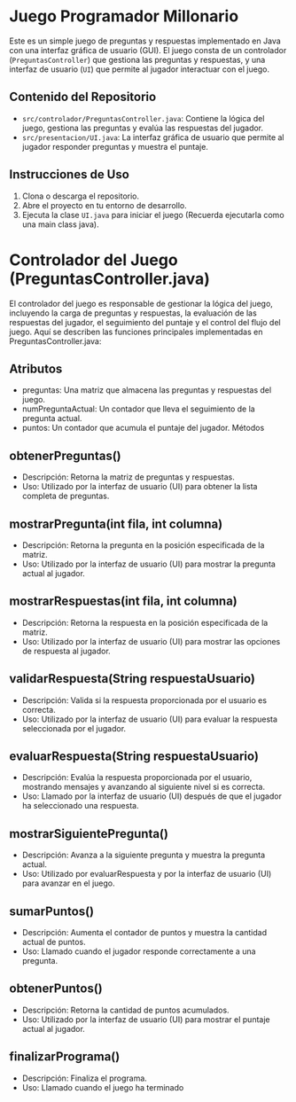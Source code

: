 
# Juego Programador Millonario

Este es un simple juego de preguntas y respuestas implementado en Java con una interfaz gráfica de usuario (GUI). El juego consta de un controlador (`PreguntasController`) que gestiona las preguntas y respuestas, y una interfaz de usuario (`UI`) que permite al jugador interactuar con el juego.

## Contenido del Repositorio

- `src/controlador/PreguntasController.java`: Contiene la lógica del juego, gestiona las preguntas y evalúa las respuestas del jugador.
- `src/presentacion/UI.java`: La interfaz gráfica de usuario que permite al jugador responder preguntas y muestra el puntaje.

## Instrucciones de Uso

1. Clona o descarga el repositorio.
2. Abre el proyecto en tu entorno de desarrollo.
3. Ejecuta la clase `UI.java` para iniciar el juego (Recuerda ejecutarla como una main class java).

# Controlador del Juego (PreguntasController.java)
El controlador del juego es responsable de gestionar la lógica del juego, incluyendo la carga de preguntas y respuestas, la evaluación de las respuestas del jugador, el seguimiento del puntaje y el control del flujo del juego. Aquí se describen las funciones principales implementadas en PreguntasController.java:

## Atributos
- preguntas: Una matriz que almacena las preguntas y respuestas del juego.
- numPreguntaActual: Un contador que lleva el seguimiento de la pregunta actual.
- puntos: Un contador que acumula el puntaje del jugador.
Métodos

## obtenerPreguntas()

- Descripción: Retorna la matriz de preguntas y respuestas.
- Uso: Utilizado por la interfaz de usuario (UI) para obtener la lista completa de preguntas.

## mostrarPregunta(int fila, int columna)

- Descripción: Retorna la pregunta en la posición especificada de la matriz.
- Uso: Utilizado por la interfaz de usuario (UI) para mostrar la pregunta actual al jugador.

## mostrarRespuestas(int fila, int columna)

- Descripción: Retorna la respuesta en la posición especificada de la matriz.
- Uso: Utilizado por la interfaz de usuario (UI) para mostrar las opciones de respuesta al jugador.

## validarRespuesta(String respuestaUsuario)

- Descripción: Valida si la respuesta proporcionada por el usuario es correcta.
- Uso: Utilizado por la interfaz de usuario (UI) para evaluar la respuesta seleccionada por el jugador.

## evaluarRespuesta(String respuestaUsuario)

- Descripción: Evalúa la respuesta proporcionada por el usuario, mostrando mensajes y avanzando al siguiente nivel si es correcta.
- Uso: Llamado por la interfaz de usuario (UI) después de que el jugador ha seleccionado una respuesta.

## mostrarSiguientePregunta()

- Descripción: Avanza a la siguiente pregunta y muestra la pregunta actual.
- Uso: Utilizado por evaluarRespuesta y por la interfaz de usuario (UI) para avanzar en el juego.

## sumarPuntos()

- Descripción: Aumenta el contador de puntos y muestra la cantidad actual de puntos.
- Uso: Llamado cuando el jugador responde correctamente a una pregunta.

## obtenerPuntos()

- Descripción: Retorna la cantidad de puntos acumulados.
- Uso: Utilizado por la interfaz de usuario (UI) para mostrar el puntaje actual al jugador.

## finalizarPrograma()

- Descripción: Finaliza el programa.
- Uso: Llamado cuando el juego ha terminado
